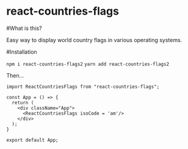 # react-countries-flags

#What is this?

Easy way to display world country flags in various operating systems. 

#Installation

`npm i react-countries-flags2`
`yarn add react-countries-flags2`

Then...

```
import ReactCountriesFlags from "react-countries-flags";

const App = () => {
  return (
    <div className="App">
      <ReactCountriesFlags isoCode = 'am'/>
    </div>
  );
}

export default App;

```
